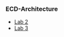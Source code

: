 ﻿### ECD-Architecture
 
 * [Lab 2](https://github.com/Nikiroiduk/ECD-Architecture/tree/main/LAB2)
 * [Lab 3]()
